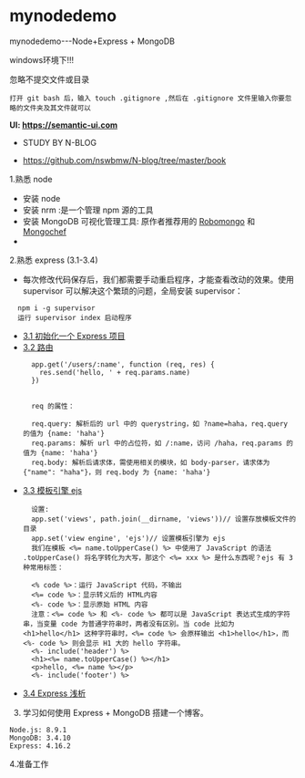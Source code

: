 # mynodedemo
mynodedemo---Node+Express + MongoDB 

windows环境下!!!

忽略不提交文件或目录
```
打开 git bash 后，输入 touch .gitignore ,然后在 .gitignore 文件里输入你要忽略的文件夹及其文件就可以

```

**UI: https://semantic-ui.com**

* STUDY BY N-BLOG

* https://github.com/nswbmw/N-blog/tree/master/book

1.熟悉 node 
  - 安装 node
  - 安装 nrm :是一个管理 npm 源的工具
  - 安装 MongoDB 可视化管理工具: 原作者推荐用的 [Robomongo](https://robomongo.org/) 和 [Mongochef](https://studio3t.com/#mongochef-download-compare)
  - 

2.熟悉 express (3.1-3.4)
  - 每次修改代码保存后，我们都需要手动重启程序，才能查看改动的效果。使用 supervisor 可以解决这个繁琐的问题，全局安装 supervisor：
  ```
    npm i -g supervisor
    运行 supervisor index 启动程序
  ```
  - [3.1 初始化一个 Express 项目](https://github.com/nswbmw/N-blog/blob/master/book/3.1%20%E5%88%9D%E5%A7%8B%E5%8C%96%E4%B8%80%E4%B8%AA%20Express%20%E9%A1%B9%E7%9B%AE.md)
  - [3.2 路由](https://github.com/nswbmw/N-blog/blob/master/book/3.2%20%E8%B7%AF%E7%94%B1.md)
    ```
      app.get('/users/:name', function (req, res) {
        res.send('hello, ' + req.params.name)
      })
      
      
      req 的属性：

      req.query: 解析后的 url 中的 querystring，如 ?name=haha，req.query 的值为 {name: 'haha'}
      req.params: 解析 url 中的占位符，如 /:name，访问 /haha，req.params 的值为 {name: 'haha'}
      req.body: 解析后请求体，需使用相关的模块，如 body-parser，请求体为 {"name": "haha"}，则 req.body 为 {name: 'haha'}
    ```
  - [3.3 模板引擎 ejs](https://github.com/nswbmw/N-blog/blob/master/book/3.3%20%E6%A8%A1%E6%9D%BF%E5%BC%95%E6%93%8E.md)
    ```
      设置:
      app.set('views', path.join(__dirname, 'views'))// 设置存放模板文件的目录
      app.set('view engine', 'ejs')// 设置模板引擎为 ejs
      我们在模板 <%= name.toUpperCase() %> 中使用了 JavaScript 的语法 .toUpperCase() 将名字转化为大写，那这个 <%= xxx %> 是什么东西呢？ejs 有 3 种常用标签：

      <% code %>：运行 JavaScript 代码，不输出
      <%= code %>：显示转义后的 HTML内容
      <%- code %>：显示原始 HTML 内容
      注意：<%= code %> 和 <%- code %> 都可以是 JavaScript 表达式生成的字符串，当变量 code 为普通字符串时，两者没有区别。当 code 比如为       <h1>hello</h1> 这种字符串时，<%= code %> 会原样输出 <h1>hello</h1>，而 <%- code %> 则会显示 H1 大的 hello 字符串。
      <%- include('header') %>
      <h1><%= name.toUpperCase() %></h1>
      <p>hello, <%= name %></p>
      <%- include('footer') %>
    ```
  - [3.4 Express 浅析](https://github.com/nswbmw/N-blog/blob/master/book/3.4%20Express%20%E6%B5%85%E6%9E%90.md)
  

3. 学习如何使用 Express + MongoDB 搭建一个博客。
```
Node.js: 8.9.1
MongoDB: 3.4.10
Express: 4.16.2
```

4.准备工作

